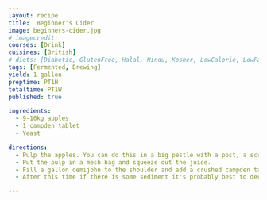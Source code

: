 ```yaml
---
layout: recipe
title:  Beginner's Cider
image: beginners-cider.jpg
# imagecredit:
courses: [Drink]
cuisines: [British]
# diets: [Diabetic, GlutenFree, Halal, Hindu, Kosher, LowCalorie, LowFat, LowLactose, LowSalt, Vegan, Vegetarian]
tags: [Fermented, Brewing]
yield: 1 gallon
preptime: PT1H
totaltime: PT1W
published: true

ingredients:
  - 9-10kg apples
  - 1 campden tablet
  - Yeast

directions:
  - Pulp the apples. You can do this in a big pestle with a post, a scratter, or even a blender. If using the blender you'll need a fine mesh to filter it through else there will be a lot of sediment.
  - Put the pulp in a mesh bag and squeeze out the juice.
  - Fill a gallon demijohn to the shoulder and add a crushed campden tablet. Seal with a bung and airlock and leave for 24hrs.
  - After this time if there is some sediment it's probably best to decant to a new sterile demijohn before continuing. Add the yeast and leave until the bubbling stops. It can take 12 hours to start and anything from a week to finish.

---
```


